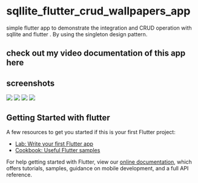 # sqllite_flutter_crud_wallpapers_app

simple flutter app to demonstrate the integration and CRUD operation with sqllite and flutter . By using the singleton design pattern.

## check out my video documentation of this app here

## screenshots

![](screenshots/add_new_wallpaper.png)
![](screenshots/wallpaper_list.png)
![](screenshots/favorites_list.png)
![](screenshots/wallpaper_main_page.png)


## Getting Started with flutter

A few resources to get you started if this is your first Flutter project:

- [Lab: Write your first Flutter app](https://flutter.dev/docs/get-started/codelab)
- [Cookbook: Useful Flutter samples](https://flutter.dev/docs/cookbook)

For help getting started with Flutter, view our
[online documentation](https://flutter.dev/docs), which offers tutorials,
samples, guidance on mobile development, and a full API reference.
